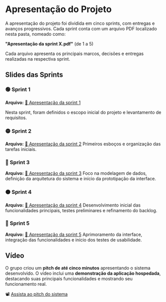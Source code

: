# Apresentação do Projeto

A apresentação do projeto foi dividida em cinco sprints, com entregas e avanços progressivos. Cada sprint conta com um arquivo PDF localizado nesta pasta, nomeado como:

**"Apresentação da sprint X.pdf"** (de 1 a 5)

Cada arquivo apresenta os principais marcos, decisões e entregas realizadas na respectiva sprint.

## Slides das Sprints

### 🟢 Sprint 1  
**Arquivo:** [📄 Apresentação da sprint 1](./Apresentação%20da%20sprint%201.pdf)

Nesta sprint, foram definidos o escopo inicial do projeto e levantamento de requisitos.

### 🟡 Sprint 2  
**Arquivo:** [📄 Apresentação da sprint 2](./Apresentação%20da%20sprint%202.pdf)
Primeiros esboços e organização das tarefas iniciais.

### 🔵 Sprint 3  
**Arquivo:** [📄 Apresentação da sprint 3](./Apresentação%20da%20sprint%203.pdf)
Foco na modelagem de dados, definição da arquitetura do sistema e início da prototipação da interface. 

### 🟠 Sprint 4  
**Arquivo:** [📄 Apresentação da sprint 4](./Apresentação%20da%20sprint%204.pdf) 
Desenvolvimento inicial das funcionalidades principais, testes preliminares e refinamento do backlog.

### 🔴 Sprint 5  
**Arquivo:** [📄 Apresentação da sprint 5](./Apresentação%20da%20sprint%205.pdf) 
Aprimoramento da interface, integração das funcionalidades e início dos testes de usabilidade.

## Vídeo

O grupo criou um **pitch de até cinco minutos** apresentando o sistema desenvolvido. O vídeo inclui uma **demonstração da aplicação hospedada**, destacando suas principais funcionalidades e mostrando seu funcionamento real.

📽️ [Assista ao pitch do sistema](./video-pitch.mp4)

